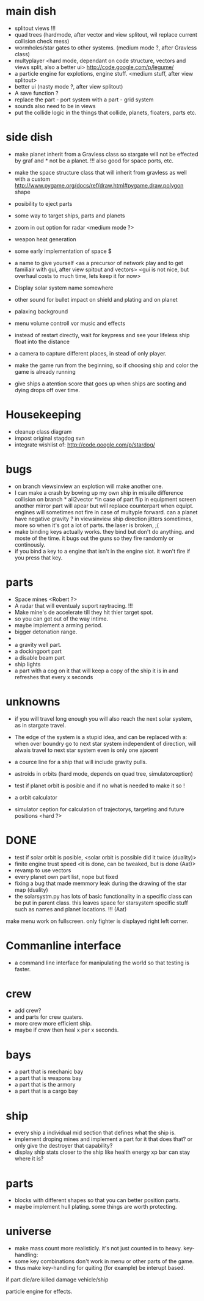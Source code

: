 
main dish
==========
* splitout views <nasty stuff> !!!
* quad trees (hardmode, after vector and view splitout, wil replace current collision check mess)
* wormholes/star gates to other systems. (medium mode ?, after Gravless class)
* multyplayer <hard mode, dependant on code structure, vectors and views split, also a better ui>
http://code.google.com/p/legume/
* a particle engine for explotions, engine stuff. <medium stuff, after view splitout>
* better ui (nasty mode ?, after view splitout)
* A save function ? <a sqllite file for now with sqlalchemy>
* replace the part - port system with a part - grid system
* sounds also need to be in views
* put the collide logic in the things that collide, planets, floaters, parts etc.

side dish
==========
* make planet inherit from a Gravless class so stargate will not be effected by graf and * not be a planet. !!! also good for space ports, etc.
* make the space structure class that will inherit from gravless as well with a custom 
http://www.pygame.org/docs/ref/draw.html#pygame.draw.polygon shape
* posibility to eject parts <easy mode>
* some way to target ships, parts and planets <easy mode>
* zoom in out option for radar <medium mode ?>
* weapon heat generation <easy mode>
* some early implementation of space $ <easy mode>
* a name to give yourself <as a precursor of network play and to get familiair with gui, after view spitout and vectors> <gui is not nice, but overhaul costs to much time, lets keep it for now>

* Display solar system name somewhere
* other sound for bullet impact on shield and plating and on planet
* palaxing background
* menu volume controll vor music and effects
* instead of restart directly, wait for keypress and see your lifeless ship float into the distance
* a camera to capture different places, in stead of only player.
* make the game run from the beginning, so if choosing ship and color the game is already running
* give ships a atention score that goes up when ships are sooting and dying drops off over time.

Housekeeping
===
* cleanup class diagram
* impost original stagdog svn
* integrate wishlist of: http://code.google.com/p/stardog/

bugs
=====
* on branch viewsinview an explotion will make another one.
* I can make a crash by bowing up my own ship in missile difference collision on branch * all2vector <Fixed Aat>
*in case of part flip in equipment screen another mirror part will apear but will replace counterpart when equipt.
engines will sometimes not fire in case of multyple forward.
can a planet have negative gravity ?
in viewsinview ship direction jitters sometimes, more so when it's got a lot of parts.
the laser is broken, ;(
* make binding keys actually works. they bind but don't do anything. and moste of the time. it bugs out the guns so they fire randomly or continously.
* if you bind a key to a engine that isn't in the engine slot. it won't fire if you press that key.

parts
======
* Space mines <easy mode> <Robert ?>
* A radar that will eventualy suport raytracing. <easy for initial radar> !!!
* Make mine's de accelerate till they hit thier target spot. 
* so you can get out of the way intime.
* maybe implement a arming period. 
* bigger detonation range.
* 
* a gravity well part.
* a dockingport part <can be hardmode>
* a disable beam part <easymode>
* ship lights <easy mode once particles is done>
* a part with a cog on it that will keep a copy of the ship it is in and refreshes that every x seconds



unknowns
=========

* if you will travel long enough you will also reach the next solar system, as in stargate travel.
* The edge of the system is a stupid idea, and can be replaced with a: when over boundry go to next star system independent of direction, will alwais travel to next star system even is only one ajacent

* a cource line for a ship that will include gravity pulls. <depends on simulator ception>
* astroids in orbits (hard mode, depends on quad tree, simulatorception)
* test if planet orbit is posible and if no what is needed to make it so !
* a orbit calculator <depends on simulator ception>
* simulator ception for calculation of trajectorys, targeting and future positions <hard ?>



DONE
====
* test if solar orbit is posible, <solar orbit is possible did it twice (duality)>
* finite engine trust speed <it is done, can be tweaked, but is done (Aat)>
* revamp to use vectors <as good as done Aat>
* every planet own part list, nope but fixed <Aat fixed it>
* fixing a bug that made memmory leak during the drawing of the star map (duality)
* the solarsystm.py has lots of basic functionality in a specific class can be put in parent class. this leaves space for starsystem specific stuff such as names and planet locations. !!! (Aat)

<Duality>

make menu work on fullscreen. only fighter is displayed right left corner. <fixed Duality>

Commanline interface
=====
* a command line interface for manipulating the world so that testing is faster.

crew
=====
* add crew?
* and parts for crew quaters.					<part added>
* more crew more efficient ship.
* maybe if crew then heal x per x seconds.

bays
=====
* a part that is mechanic bay
* a part that is weapons bay
* a part that is the armory
* a part that is a cargo bay

ship
=====
* every ship a individual mid section that defines what the ship is.
* implement droping mines and implement a part for it that does that?
or only give the destroyer that capability?
* display ship stats closer to the ship like health energy xp bar can stay where it is?

parts
======
* blocks with different shapes so that you can better position parts.
* maybe implement hull plating. some things are worth protecting.

universe
=========
* make mass count more realisticly. it's not just counted in to heavy.
key-handling:
* some key combinations don't work in menu or other parts of the game.
* thus make key-handling for quiting (for example) be interupt based.

if part die/are killed damage vehicle/ship

particle engine for effects.
